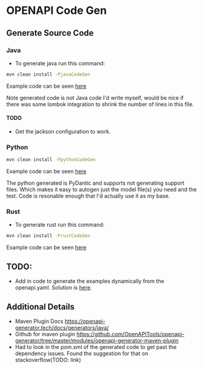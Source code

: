 # OPENAPI Code Gen

## Generate Source Code

### Java

* To generate java run this command:

```bash
mvn clean install -PjavaCodeGen
```

Example code can be seen [here](generatedsources/java/src/gen/java/main/org/openapitools/client/model/Person.java)  

Note generated code is not Java code I'd write myself, would be nice if there was some lombok integration
to shrink the number of lines in this file.

#### TODO

* Get the jackson configuration to work.

### Python

```bash
mvn clean install -PpythonCodeGen
```

Example code can be seen [here](generatedsources/python/openapi_client/models/person.py)

The python generated is PyDantic and supports not generating support files. Which makes it 
easy to autogen just the model file(s) you need and the test. Code is resonable enough that I'd
actually use it as my base.

### Rust

* To generate rust run this command:

```bash
mvn clean install -PrustCodeGen
```

Example code can be seen [here](generatedsources/rust/models/person.rs)

## TODO:

* Add in code to generate the examples dynamically from the openapi.yaml. Solution is [here](https://stackoverflow.com/a/55997384).

## Additional Details

* Maven Plugin Docs https://openapi-generator.tech/docs/generators/java/
* Github for maven plugin https://github.com/OpenAPITools/openapi-generator/tree/master/modules/openapi-generator-maven-plugin
* Had to look in the pom.xml of the generated code to get past the dependency issues. Found
the suggestion for that on stackoverflow(TODO: link)